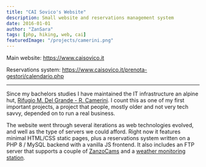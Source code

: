 ```yaml
---
title: "CAI Sovico's Website"
description: Small website and reservations management system
date: 2016-01-01
author: "ZanSara"
tags: [php, hiking, web, cai]
featuredImage: "/projects/camerini.png"
---
```


Main website: https://www.caisovico.it

Reservations system: https://www.caisovico.it/prenota-gestori/calendario.php

---

Since my bachelors studies I have maintained the IT infrastructure an alpine hut, [Rifugio M. Del Grande - R. Camerini](https://maps.app.goo.gl/PwdVC82VHwdPZJDE6). I count this as one of my first important projects, a project that people, mostly older and not very tech savvy, depended on to run a real business.

The website went through several iterations as web technologies evolved, and well as the type of servers we could afford. Right now it features minimal HTML/CSS static pages, plus a reservations system written on a PHP 8 / MySQL backend with a vanilla JS frontend. It also includes an FTP server that supports a couple of [ZanzoCams](/projects/zanzocam/) and a [weather monitoring station](http://www.meteoproject.it/ftp/stazioni/caisovico/).